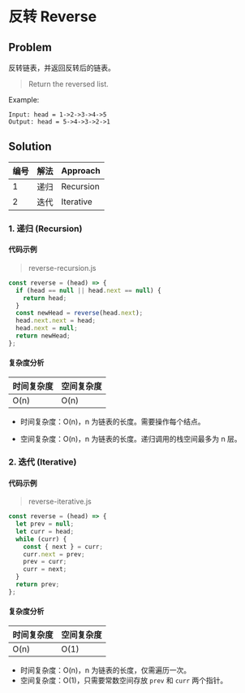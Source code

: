# 反转 Reverse

## Problem

反转链表，并返回反转后的链表。

> Return the reversed list.

Example:

```
Input: head = 1->2->3->4->5
Output: head = 5->4->3->2->1
```

## Solution

| 编号 | 解法 | Approach  |
| ---- | ---- | --------- |
| 1    | 递归 | Recursion |
| 2    | 迭代 | Iterative |

### 1. 递归 (Recursion)

#### 代码示例

> reverse-recursion.js

``` javascript
const reverse = (head) => {
  if (head == null || head.next == null) {
    return head;
  }
  const newHead = reverse(head.next);
  head.next.next = head;
  head.next = null;
  return newHead;
};
```

#### 复杂度分析

| 时间复杂度 | 空间复杂度 |
| ---------- | ---------- |
| O(n)       | O(n)       |

- 时间复杂度：O(n)，n 为链表的长度。需要操作每个结点。

- 空间复杂度：O(n)，n 为链表的长度。递归调用的栈空间最多为 n 层。

### 2. 迭代 (Iterative)

#### 代码示例

> reverse-iterative.js

``` javascript
const reverse = (head) => {
  let prev = null;
  let curr = head;
  while (curr) {
    const { next } = curr;
    curr.next = prev;
    prev = curr;
    curr = next;
  }
  return prev;
};
```

#### 复杂度分析

| 时间复杂度 | 空间复杂度 |
| ---------- | ---------- |
| O(n)       | O(1)       |

- 时间复杂度：O(n)，n 为链表的长度，仅需遍历一次。
- 空间复杂度：O(1)，只需要常数空间存放 `prev` 和 `curr` 两个指针。
